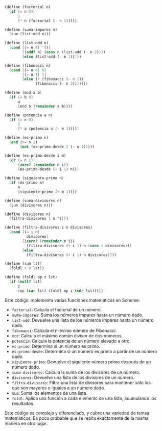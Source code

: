 ```scheme
(define (factorial n)
  (if (= n 0)
      1
      (* n (factorial (- n 1)))))

(define (suma-impares n)
  (sum (list-odd n)))

(define (list-odd n)
  (cond [(= n 0) '()]
        [(odd? n) (cons n (list-odd (- n 2))))
        [else (list-odd (- n 1))]))

(define (fibonacci n)
  (cond [(= n 0) 0]
        [(= n 1) 1]
        [else (+ (fibonacci (- n 1))
              (fibonacci (- n 2))))]))

(define (mcd a b)
  (if (= b 0)
      a
      (mcd b (remainder a b))))

(define (potencia a n)
  (if (= n 0)
      1
      (* a (potencia a (- n 1)))))

(define (es-primo n)
  (and (>= n 2)
       (not (es-primo-desde 2 (- n 1)))))

(define (es-primo-desde i n)
  (or (= n 1)
      (zero? (remainder n i))
      (es-primo-desde (+ i 1) n)))

(define (siguiente-primo n)
  (if (es-primo n)
      n
      (siguiente-primo (+ n 1))))

(define (suma-divisores n)
  (sum (divisores n)))

(define (divisores n)
  (filtra-divisores 1 n '()))

(define (filtra-divisores i n divisores)
  (cond [(= i n)
          divisores]
        [(zero? (remainder n i))
          (filtra-divisores (+ i 1) n (cons i divisores))]
        [else
          (filtra-divisores (+ i 1) n divisores)]))

(define (sum lst)
  (foldl + 0 lst))

(define (foldl op z lst)
  (if (null? lst)
      z
      (op (car lst) (foldl op z (cdr lst)))))
```

Este código implementa varias funciones matemáticas en Scheme:

* `factorial`: Calcula el factorial de un número.
* `suma-impares`: Suma los números impares hasta un número dado.
* `list-odd`: Devuelve una lista de los números impares hasta un número dado.
* `fibonacci`: Calcula el n-ésimo número de Fibonacci.
* `mcd`: Calcula el máximo común divisor de dos números.
* `potencia`: Calcula la potencia de un número elevado a otro.
* `es-primo`: Determina si un número es primo.
* `es-primo-desde`: Determina si un número es primo a partir de un número dado.
* `siguiente-primo`: Devuelve el siguiente número primo después de un número dado.
* `suma-divisores`: Calcula la suma de los divisores de un número.
* `divisores`: Devuelve una lista de los divisores de un número.
* `filtra-divisores`: Filtra una lista de divisores para mantener sólo los que son mayores o iguales a un número dado.
* `sum`: Suma los elementos de una lista.
* `foldl`: Aplica una función a cada elemento de una lista, acumulando los resultados.

Este código es complejo y diferenciado, y cubre una variedad de temas matemáticos. Es poco probable que se repita exactamente de la misma manera en otro lugar.